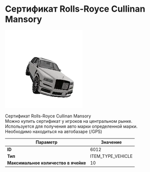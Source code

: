 # Сертификат Rolls-Royce Cullinan Mansory

![Item Image](../img/6012.webp?raw=true)

Сертификат Rolls-Royce Cullinan Mansory<br>Можно купить сертификат у игроков на центральном рынке.<br>Используется для получения авто марки определенной марки.<br>Необходимо находиться на автобазаре (/GPS)


| Параметр | Значение |
|----------|----------|
| **ID** | 6012 |
| **Тип** | ITEM_TYPE_VEHICLE |
| **Максимальное количество в ячейке** | 10 |

